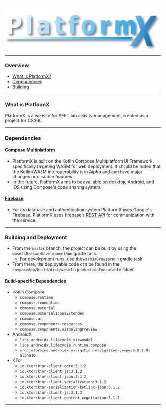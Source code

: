 ![PlatformX Logo](https://github.com/xephyrous/platform-x/blob/master/composeApp/src/commonMain/composeResources/drawable/logo.png)

---

### Overview
- [What is PlatformX?](#what-is-platformx)
- [Dependencies](#dependencies)
- [Building](#building-and-deployment)

---

### What is PlatformX

PlatformX is a website for SEET lab activity management, created as a project for CS360.

---

### Dependencies

#### [Compose Multiplatform](https://www.jetbrains.com/compose-multiplatform/)
 - PlatformX is built on the Kotlin Compose Multiplatform UI Framework, specifically targeting WASM for web deployment. It should be noted that the Kotlin/WASM interoperability is in _Alpha_ and can have major changes or unstable features.
 - In the future, PlatformX aims to be avaliable on desktop, Android, and IOS using Compose's code sharing system.

#### [Firebase](https://firebase.google.com/)
 - For its database and authentication system PlatformX uses Google's Firebase. PlatformX uses firebase's [REST API](https://firebase.google.com/docs/reference/rest/database) for communication with the service.

---

### Building and Deployment
 - From the `master` branch, the project can be built by using the `wasmJsBroswerDevelopmentRun` gradle task.
   - For development runs, use the `wasmJsBrowserRun` gradle task
 - From there, the deployable code can be found in the `composeApp/build/dist/wasmJs/productionExecutable` folder.

#### Build-specific Dependencies
 - Kotlin Compose
   - `compose.runtime`
   - `compose.foundation`
   - `compose.material`
   - `compose.materialIconsExtended`
   - `compose.ui`
   - `compose.components.resources`
   - `compose.components.uiToolingPreview`
- AndroidX
  - `libs.androidx.lifecycle.viewmodel`
  - `libs.androidx.lifecycle.runtime.compose`
  - `org.jetbrains.androidx.navigation:navigation-compose:2.8.0-alpha10`
- KTor
  - `io.ktor:ktor-client-core:3.1.2`
  - `io.ktor:ktor-client-js:3.1.2`
  - `io.ktor:ktor-client-json:3.1.2`
  - `io.ktor:ktor-client-serialization:3.1.2`
  - `io.ktor:ktor-serialization-kotlinx-json:3.1.2`
  - `io.ktor:ktor-client-js:3.1.2`
  - `io.ktor:ktor-client-content-negotiation:3.1.2`

---
